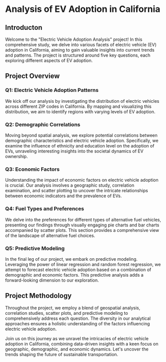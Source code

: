 # Analysis of EV Adoption in California

## Introducton

Welcome to the "Electric Vehicle Adoption Analysis" project! In this comprehensive study, we delve into various facets of electric vehicle (EV) adoption in California, aiming to gain valuable insights into current trends and patterns. The project is structured around five key questions, each exploring different aspects of EV adoption.

## Project Overview

### Q1: Electric Vehicle Adoption Patterns

We kick off our analysis by investigating the distribution of electric vehicles across different ZIP codes in California. By mapping and visualizing this distribution, we aim to identify regions with varying levels of EV adoption.

### Q2: Demographic Correlations

Moving beyond spatial analysis, we explore potential correlations between demographic characteristics and electric vehicle adoption. Specifically, we examine the influence of ethnicity and education level on the adoption of EVs, unraveling interesting insights into the societal dynamics of EV ownership.

### Q3: Economic Factors

Understanding the impact of economic factors on electric vehicle adoption is crucial. Our analysis involves a geographic study, correlation examination, and scatter plotting to uncover the intricate relationships between economic indicators and the prevalence of EVs.

### Q4: Fuel Types and Preferences

We delve into the preferences for different types of alternative fuel vehicles, presenting our findings through visually engaging pie charts and bar charts accompanied by scatter plots. This section provides a comprehensive view of the landscape of alternative fuel choices.

### Q5: Predictive Modeling

In the final leg of our project, we embark on predictive modeling. Leveraging the power of linear regression and random forest regression, we attempt to forecast electric vehicle adoption based on a combination of demographic and economic factors. This predictive analysis adds a forward-looking dimension to our exploration.

## Project Methodology

Throughout the project, we employ a blend of geospatial analysis, correlation studies, scatter plots, and predictive modeling to comprehensively address each question. The diversity in our analytical approaches ensures a holistic understanding of the factors influencing electric vehicle adoption.

Join us on this journey as we unravel the intricacies of electric vehicle adoption in California, combining data-driven insights with a keen focus on geographic, demographic, and economic dynamics. Let's uncover the trends shaping the future of sustainable transportation.
